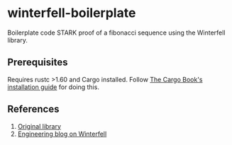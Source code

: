 # winterfell-boilerplate
Boilerplate code STARK proof of a fibonacci sequence using the Winterfell library.

## Prerequisites
Requires rustc >1.60 and Cargo installed.
Follow [The Cargo Book's installation guide](https://doc.rust-lang.org/cargo/getting-started/installation.html) for doing this.

## References
1. [Original library](https://github.com/novifinancial/winterfell)
2. [Engineering blog on Winterfell](https://engineering.fb.com/2021/08/04/open-source/winterfell/)
